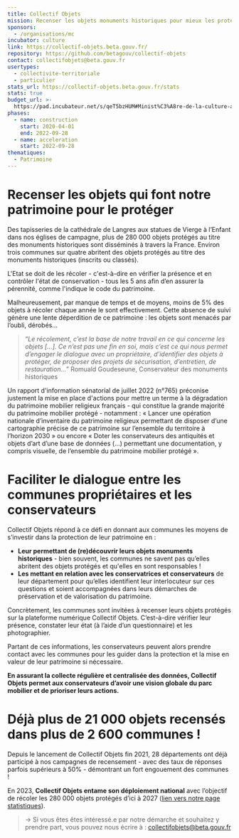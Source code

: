 ```yaml
---
title: Collectif Objets
mission: Recenser les objets monuments historiques pour mieux les protéger
sponsors:
  - /organisations/mc
incubator: culture
link: https://collectif-objets.beta.gouv.fr/
repository: https://github.com/betagouv/collectif-objets
contact: collectifobjets@beta.gouv.fr
usertypes:
  - collectivite-territoriale
  - particulier
stats_url: https://collectif-objets.beta.gouv.fr/stats
stats: true
budget_url: >-
  https://pad.incubateur.net/s/qeT5bzHUM#Minist%C3%A8re-de-la-culture-atelier-num%C3%A9rique
phases:
  - name: construction
    start: 2020-04-01
    end: 2022-09-28
  - name: acceleration
    start: 2022-09-28
thematiques:
  - Patrimoine
---
```

# Recenser les objets qui font notre patrimoine pour le protéger

Des tapisseries de la cathédrale de Langres aux statues de Vierge à l’Enfant dans nos églises de campagne, plus de 280 000 objets protégés au titre des monuments historiques sont disséminés à travers la France. Environ trois communes sur quatre abritent des objets protégés au titre des monuments historiques (inscrits ou classés).

L'Etat se doit de les récoler - c'est-à-dire en vérifier la présence et en contrôler l'état de conservation - tous les 5 ans afin d’en assurer la pérennité, comme l'indique le code du patrimoine.

Malheureusement, par manque de temps et de moyens, moins de 5% des objets à récoler chaque année le sont effectivement. Cette absence de suivi génère une lente déperdition de ce patrimoine : les objets sont menacés par l’oubli, dérobés…

> “*Le récolement, c’est la base de notre travail en ce qui concerne les objets \[…]. Ce n’est pas une fin en soi, mais c’est ce qui nous permet d’engager le dialogue avec un propriétaire, d’identifier des objets à protéger, de proposer des projets de sécurisation, d’entretien, de restauration…*” Romuald Goudeseune, Conservateur des monuments historiques

Un rapport d'information sénatorial de juillet 2022 (n°765) préconise justement la mise en place d'actions pour mettre un terme à la dégradation du patrimoine mobilier religieux français - qui constitue la grande majorité du patrimoine mobilier protégé - notamment : « Lancer une opération nationale d’inventaire du patrimoine religieux permettant de disposer d’une cartographie précise de ce patrimoine sur l’ensemble du territoire à l’horizon 2030 » ou encore « Doter les conservateurs des antiquités et objets d’art d’une base de données (...) permettant une documentation, y compris visuelle, de l’ensemble du patrimoine mobilier protégé ». 

# **Faciliter le dialogue entre les communes propriétaires et les conservateurs**

Collectif Objets répond à ce défi en donnant aux communes les moyens de s’investir dans la protection de leur patrimoine en :

* **Leur permettant de (re)découvrir leurs objets monuments historiques** - bien souvent, les communes ne savent pas qu’elles abritent des objets protégés et qu'elles en sont responsables !
* **Les mettant en relation avec les conservatrices et conservateurs** de leur département pour qu’elles identifient leur interlocuteur sur ces questions et soient accompagnées dans leurs démarches de préservation et de valorisation du patrimoine.

Concrètement, les communes sont invitées à recenser leurs objets protégés sur la plateforme numérique Collectif Objets. C’est-à-dire vérifier leur présence, constater leur état (à l’aide d’un questionnaire) et les photographier.

Partant de ces informations, les conservateurs peuvent alors prendre contact avec les communes pour les guider dans la protection et la mise en valeur de leur patrimoine si nécessaire.

**En assurant la collecte régulière et centralisée des données, Collectif Objets permet aux conservateurs d’avoir une vision globale du parc mobilier et de prioriser leurs actions.**

# **Déjà plus de 21 000 objets recensés dans plus de 2 600 communes !**

Depuis le lancement de Collectif Objets fin 2021, 28 départements ont déjà participé à nos campagnes de recensement - avec des taux de réponses parfois supérieurs à 50% - démontrant un fort engouement des communes !

En 2023, **Collectif Objets entame son déploiement national** avec l’objectif de récoler les 280 000 objets protégés d’ici à 2027 ([lien vers notre page statistiques](https://collectif-objets.beta.gouv.fr/stats)).

> → Si vous êtes êtes intéressé.e par notre démarche et souhaitez y prendre part, vous pouvez nous écrire à : [collectifobjets@beta.gouv.fr](mailto:collectifobjets@beta.gouv.fr)